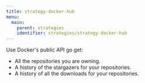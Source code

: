 ```yaml
---
title: strategy-docker-hub
menu:
  main:
    parent: strategies
    identifier: strategies/strategy-docker-hub
---
```


Use Docker's public API go get:

- All the repositories you are owning.
- A history of the stargazers for your repositories.
- A history of all the downloads for your repositories.

<br/><br/><br/><br/><br/><br/><br/><br/><br/><br/><br/><br/><br/><br/><br/><br/><br/><br/><br/><br/><br/><br/><br/><br/>
